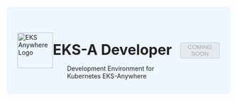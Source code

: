 #

<div class="header">
  <div class="inner">
    <img src="/static/images/logos/eks-anywhere-logo.jpg" alt="EKS Anywhere Logo">
    <div>
      <h1 style="color: #222;">EKS-A Developer</h1>
      <p style="padding-left: 2rem; margin-bottom: 0; color: #222;">Development Environment for Kubernetes EKS-Anywhere</p>
    </div>
  </div>
  <button class="btn-orange-lg" disabled>COMING SOON</button>
</div>

<style>
  /* Headers */
  .header {
    display: flex;
    align-items: center;
    justify-content: space-between;
    padding: 2rem 1.5rem;
    margin-bottom: 2rem;
    background-color: #eef6ff;
  }
  .header .inner {
    display: flex;
    align-items: center;
    justify-content: start;
  }
  .header img {
    width: 80px;
  }
  .header h1 {
    margin-left: 0;
    font-size: 2rem;
    margin-bottom: 0.25rem;
  }
  .header p {
    padding-left: 2rem;
    margin-bottom: 0;
  }
</style>